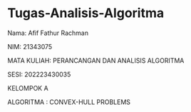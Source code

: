 # Tugas-Analisis-Algoritma
Nama: Afif Fathur Rachman

NIM: 21343075

MATA KULIAH: PERANCANGAN DAN ANALISIS ALGORITMA

SESI: 202223430035

KELOMPOK A

ALGORITMA : CONVEX-HULL PROBLEMS
